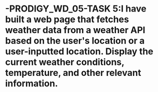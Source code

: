 # -PRODIGY_WD_05-TASK 5:I have built a web page that fetches weather data from a weather API based on the user's location or a user-inputted location. Display the current weather conditions, temperature, and other relevant information.
